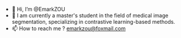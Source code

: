 - 👋 Hi, I’m @EmarkZOU
- 🌱 I am currently a master's student in the field of medical image segmentation, specializing in contrastive learning-based methods.
- 📫 How to reach me ? emarkzou@foxmail.com

<!---
EmarkZOU/EmarkZOU is a ✨ special ✨ repository because its `README.md` (this file) appears on your GitHub profile.
You can click the Preview link to take a look at your changes.
--->
